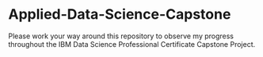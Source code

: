 # Applied-Data-Science-Capstone

Please work your way around this repository to observe my progress throughout the IBM Data Science Professional Certificate Capstone Project.
